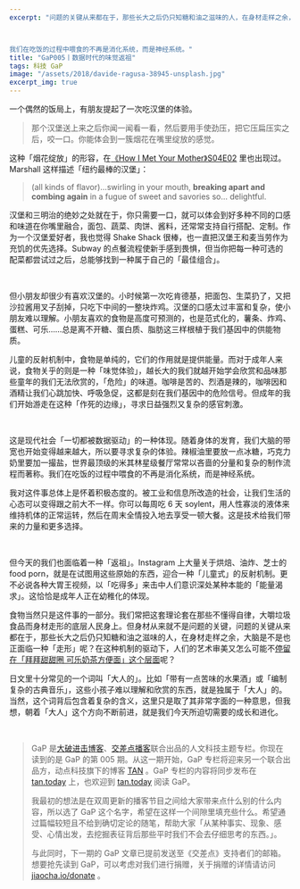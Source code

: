 ```yaml
---
excerpt: "问题的关键从来都在于，那些长大之后仍只知糖和油之滋味的人，在身材走样之余，大脑是不是也正面临一种「走形」呢？在这种机制的驱动下，人们的艺术审美又怎么可能不停留在「拜拜甜甜圈 可乐奶茶方便面」这个层面呢？



我们在吃饭的过程中喂食的不再是消化系统，而是神经系统。"
title: "GaP005丨数据时代的味觉返祖"
tags: 科技 GaP
image: "/assets/2018/davide-ragusa-38945-unsplash.jpg"
excerpt_img: true
---
```


一个偶然的饭局上，有朋友提起了一次吃汉堡的体验。

> 那个汉堡送上来之后你闻一闻看一看，然后要用手使劲压，把它压扁压实之后，咬一口。你能体会到一簇烟花在嘴里绽放的感觉。

这种「烟花绽放」的形容，在[《How I Met Your Mother》S04E02](https://itunes.apple.com/us/tv-season/season-4-episode-2-the-best-burger-in-new-york/id1307176316?i=1311975938 ) 里也出现过。Marshall 这样描述「纽约最棒的汉堡」：

> (all kinds of flavor)…swirling in your mouth, **breaking apart and combing again** in a fugue of sweet and savories so... delightful.

汉堡和三明治的绝妙之处就在于，你只需要一口，就可以体会到好多种不同的口感和味道在你嘴里融合，面包、蔬菜、肉饼、酱料，还常常支持自行搭配、定制。作为一个汉堡爱好者，我也觉得 Shake Shack 很棒，也一直把汉堡王和麦当劳作为充饥的优先选择。Subway 的点餐流程使新手感到畏惧，但当你把每一种可选的配菜都尝试过之后，总能够找到一种属于自己的「最佳组合」。

<br>

但小朋友却很少有喜欢汉堡的。小时候第一次吃肯德基，把面包、生菜扔了，又把沙拉酱用叉子刮掉，只吃下中间的一整块炸鸡。汉堡的口感太过丰富和复杂，使小朋友难以理解。小朋友喜欢的食物是高度可预测的，也是范式化的，薯条、炸鸡、蛋糕、可乐……总是离不开糖、蛋白质、脂肪这三样根植于我们基因中的供能物质。

儿童的反射机制中，食物是单纯的，它们的作用就是提供能量。而对于成年人来说，食物关乎的则是一种「味觉体验」，越长大的我们就越开始学会欣赏和品味那些童年的我们无法欣赏的，「危险」的味道。咖啡是苦的、烈酒是辣的，咖啡因和酒精让我们心跳加快、呼吸急促，这都是刻在我们基因中的危险信号。但成年的我们开始游走在这种「作死的边缘」，寻求日益强烈又复杂的感官刺激。

<br>

这是现代社会「一切都被数据驱动」的一种体现。随着身体的发育，我们大脑的带宽也开始变得越来越大，所以要寻求复杂的体验。辣椒油里要放一点冰糖，巧克力奶里要加一撮盐，世界最顶级的米其林星级餐厅常常以吝啬的分量和复杂的制作流程而著称。我们在吃饭的过程中喂食的不再是消化系统，而是神经系统。

我对这件事总体上是怀着积极态度的。被工业和信息所改造的社会，让我们生活的心态可以变得跟之前大不一样。你可以每周吃 6 天 soylent，用人性寡淡的液体来维持机体的正常运转，然后在周末全情投入地去享受一顿大餐。这是技术给我们带来的力量和更多选择。

<br>

但今天的我们也面临着一种「返祖」。Instagram 上大量关于烘焙、油炸、芝士的 food porn，就是在试图用这些原始的东西，迎合一种「儿童式」的反射机制。更不必说各种大胃王视频，以「吃得多」来击中人们意识深处某种本能的「能量渴求」。这恰恰是成年人正在幼稚化的体现。

食物当然只是这件事的一部分。我们常把这套理论套在那些不懂得自律，大嚼垃圾食品而身材走形的底层人民身上。但身材从来就不是问题的关键，问题的关键从来都在于，那些长大之后仍只知糖和油之滋味的人，在身材走样之余，大脑是不是也正面临一种「走形」呢？在这种机制的驱动下，人们的艺术审美又怎么可能不[停留在「拜拜甜甜圈 可乐奶茶方便面」这个层面](https://t.me/forwardlikehell/1351)呢？

日文里十分常见的一个词叫「大人的」。比如「带有一点苦味的水果酒」或「编制复杂的古典音乐」，这些小孩子难以理解和欣赏的东西，就是独属于「大人」的。当然，这个词背后包含着复杂的含义，这里只是取了其非常字面的一种意思，但我想，朝着「大人」这个方向不断前进，就是我们今天所迫切需要的成长和进化。

<br>

> GaP 是[大破进击博客](https://jesor.me/about)、[交差点播客](https://jiaocha.io/about)联合出品的人文科技主题专栏。你现在读到的是 GaP 的第 005 期。从这一期开始，GaP 专栏将迎来另一个联合出品方，动点科技旗下的博客 [TAN](https://tan.today/about/) 。GaP 专栏的内容将同步发布在 [tan.today](https://tan.today/) 上，也欢迎到 [tan.today](https://tan.today/original-desire-in-modern-age/) 阅读 GaP。
>
>我最初的想法是在双周更新的播客节目之间给大家带来点什么别的什么内容，所以选了 GaP 这个名字，希望在这样一个间隙里填充些什么。希望通过篇幅较短且不给到确切定论的随笔，帮助大家「从某种事实、现象、感受、心情出发，去挖掘表征背后那些平时我们不会去仔细思考的东西。」。
>
>与此同时，下一期的 GaP 文章已提前发送至《交差点》支持者们的邮箱。想要抢先读到 GaP，可以考虑对我们进行捐赠，关于捐赠的详情请访问 [jiaocha.io/donate](https://jiaocha.io/donate) 。